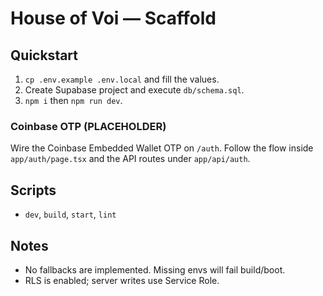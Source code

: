 # House of Voi — Scaffold

## Quickstart
1. `cp .env.example .env.local` and fill the values.
2. Create Supabase project and execute `db/schema.sql`.
3. `npm i` then `npm run dev`.

### Coinbase OTP (PLACEHOLDER)
Wire the Coinbase Embedded Wallet OTP on `/auth`. Follow the flow inside `app/auth/page.tsx` and the API routes under `app/api/auth`.

## Scripts
- `dev`, `build`, `start`, `lint`

## Notes
- No fallbacks are implemented. Missing envs will fail build/boot.
- RLS is enabled; server writes use Service Role.

